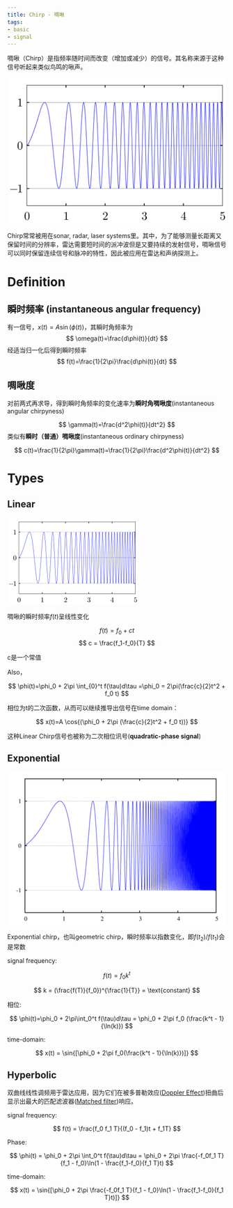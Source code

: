 ```yaml
---
title: Chirp - 啁啾
tags:
- basic
- signal
---
```


啁啾（Chirp）是指频率随时间而改变（增加或减少）的信号。其名称来源于这种信号听起来类似鸟鸣的啾声。

![](synthetic_aperture_radar_imaging/attachments/Linear-chirp.svg)

Chirp常常被用在sonar, radar, laser systems里。其中，为了能够测量长距离又保留时间的分辨率，雷达需要短时间的派冲波但是又要持续的发射信号，啁啾信号可以同时保留连续信号和脉冲的特性，因此被应用在雷达和声纳探测上。

# Definition

## 瞬时频率 (instantaneous angular frequency)


有一信号，$x(t)=A\sin{(\phi(t))}$，其瞬时角频率为
$$
\omega(t)=\frac{d\phi(t)}{dt}
$$
经适当归一化后得到瞬时频率
$$
f(t)=\frac{1}{2\pi}\frac{d\phi(t)}{dt}
$$

## 啁啾度

对前两式再求导，得到瞬时角频率的变化速率为**瞬时角啁啾度**(instantaneous angular chirpyness)

$$
\gamma(t)=\frac{d^2\phi(t)}{dt^2}
$$
类似有**瞬时（普通）啁啾度**(instantaneous ordinary chirpyness)

$$
c(t)=\frac{1}{2\pi}\gamma(t)=\frac{1}{2\pi}\frac{d^2\phi(t)}{dt^2}
$$
# Types

## Linear

![](synthetic_aperture_radar_imaging/attachments/Pasted%20image%2020230418110700.png)

啁啾的瞬时频率$f(t)$呈线性变化

$$f(t)=f_0 + ct$$
$$
c = \frac{f_1-f_0}{T}
$$

c是一个常值

Also，

$$
\phi(t)=\phi_0 + 2\pi \int_{0}^t f(\tau)d\tau =\phi_0 = 2\pi(\frac{c}{2}t^2 + f_0 t)
$$

相位为t的二次函数，从而可以继续推导出信号在time domain：

$$
x(t)=A \cos{(\phi_0 + 2\pi (\frac{c}{2}t^2 + f_0 t))}
$$

这种Linear Chirp信号也被称为二次相位讯号(**quadratic-phase signal**)

## Exponential

![](synthetic_aperture_radar_imaging/attachments/Pasted%20image%2020230418111708.png)

Exponential chirp，也叫geometric chirp，瞬时频率以指数变化，即$f(t_2)/f(t_1)$会是常数

signal frequency:

$$
f(t)=f_0 k^t
$$

$$
k = (\frac{f(T)}{f_0})^{\frac{1}{T}} = \text{constant}
$$

相位:

$$
\phi(t)=\phi_0 + 2\pi\int_0^t f(\tau)d\tau = \phi_0 + 2\pi f_0 (\frac{k^t - 1}{\ln(k)})
$$

time-domain:

$$
x(t) = \sin{[\phi_0 + 2\pi f_0(\frac{k^t - 1}{\ln(k)})]}
$$

## Hyperbolic

双曲线线性调频用于雷达应用，因为它们在被多普勒效应([Doppler Effect](physics/wave/doppler_effect.md))扭曲后显示出最大的匹配滤波器([Matched filter](https://en.wikipedia.org/wiki/Matched_filter))响应。

signal frequency:

$$
f(t) = \frac{f_0 f_1 T}{(f_0 - f_1)t + f_1T}
$$

Phase:

$$
\phi(t) = \phi_0 + 2\pi \int_0^t f(\tau)d\tau = \phi_0 + 2\pi \frac{-f_0f_1 T}{f_1 - f_0}\ln(1 - \frac{f_1-f_0}{f_1 T}t)
$$


time-domain:

$$
x(t) = \sin{[\phi_0 + 2\pi \frac{-f_0f_1 T}{f_1 - f_0}\ln(1 - \frac{f_1-f_0}{f_1 T}t)]}
$$

